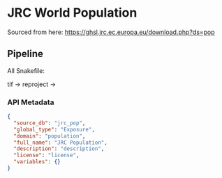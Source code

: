 # JRC World Population

Sourced from here:  https://ghsl.jrc.ec.europa.eu/download.php?ds=pop

## Pipeline

All Snakefile:

tif -> reproject -> 

### API Metadata

```json
{
  "source_db": "jrc_pop",
  "global_type": "Exposure",
  "domain": "population",
  "full_name": "JRC Population",
  "description": "description",
  "license": "license",
  "variables": {}
}
```

